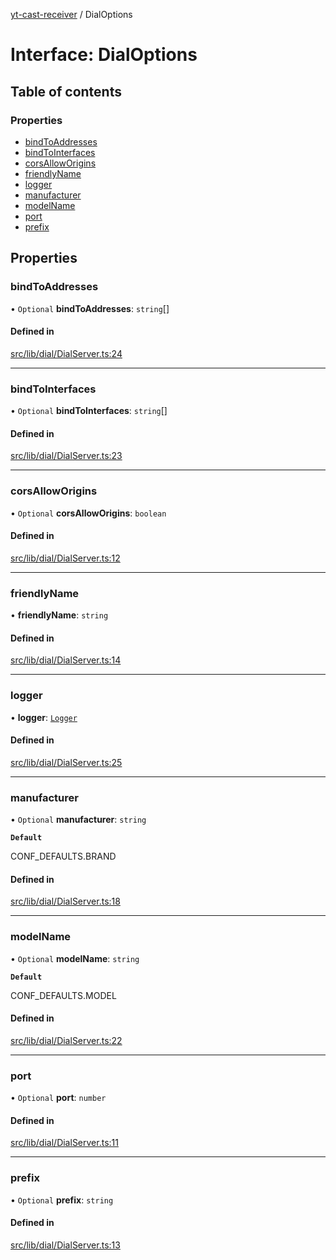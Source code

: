 [yt-cast-receiver](../README.md) / DialOptions

# Interface: DialOptions

## Table of contents

### Properties

- [bindToAddresses](DialOptions.md#bindtoaddresses)
- [bindToInterfaces](DialOptions.md#bindtointerfaces)
- [corsAllowOrigins](DialOptions.md#corsalloworigins)
- [friendlyName](DialOptions.md#friendlyname)
- [logger](DialOptions.md#logger)
- [manufacturer](DialOptions.md#manufacturer)
- [modelName](DialOptions.md#modelname)
- [port](DialOptions.md#port)
- [prefix](DialOptions.md#prefix)

## Properties

### bindToAddresses

• `Optional` **bindToAddresses**: `string`[]

#### Defined in

[src/lib/dial/DialServer.ts:24](https://github.com/patrickkfkan/yt-cast-receiver/blob/630ac05/src/lib/dial/DialServer.ts#L24)

___

### bindToInterfaces

• `Optional` **bindToInterfaces**: `string`[]

#### Defined in

[src/lib/dial/DialServer.ts:23](https://github.com/patrickkfkan/yt-cast-receiver/blob/630ac05/src/lib/dial/DialServer.ts#L23)

___

### corsAllowOrigins

• `Optional` **corsAllowOrigins**: `boolean`

#### Defined in

[src/lib/dial/DialServer.ts:12](https://github.com/patrickkfkan/yt-cast-receiver/blob/630ac05/src/lib/dial/DialServer.ts#L12)

___

### friendlyName

• **friendlyName**: `string`

#### Defined in

[src/lib/dial/DialServer.ts:14](https://github.com/patrickkfkan/yt-cast-receiver/blob/630ac05/src/lib/dial/DialServer.ts#L14)

___

### logger

• **logger**: [`Logger`](Logger.md)

#### Defined in

[src/lib/dial/DialServer.ts:25](https://github.com/patrickkfkan/yt-cast-receiver/blob/630ac05/src/lib/dial/DialServer.ts#L25)

___

### manufacturer

• `Optional` **manufacturer**: `string`

**`Default`**

CONF_DEFAULTS.BRAND

#### Defined in

[src/lib/dial/DialServer.ts:18](https://github.com/patrickkfkan/yt-cast-receiver/blob/630ac05/src/lib/dial/DialServer.ts#L18)

___

### modelName

• `Optional` **modelName**: `string`

**`Default`**

CONF_DEFAULTS.MODEL

#### Defined in

[src/lib/dial/DialServer.ts:22](https://github.com/patrickkfkan/yt-cast-receiver/blob/630ac05/src/lib/dial/DialServer.ts#L22)

___

### port

• `Optional` **port**: `number`

#### Defined in

[src/lib/dial/DialServer.ts:11](https://github.com/patrickkfkan/yt-cast-receiver/blob/630ac05/src/lib/dial/DialServer.ts#L11)

___

### prefix

• `Optional` **prefix**: `string`

#### Defined in

[src/lib/dial/DialServer.ts:13](https://github.com/patrickkfkan/yt-cast-receiver/blob/630ac05/src/lib/dial/DialServer.ts#L13)
